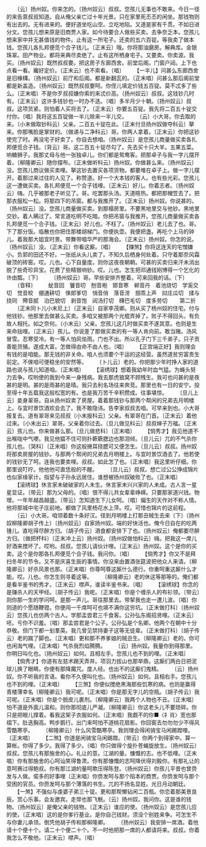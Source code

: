 <!-- { "loadSidebar": true } -->
　　〔云〕扬州奴。你来怎的。〔扬州奴云〕叔叔。您孩儿无事也不敢来。今日一径的来告禀叔叔知道。自从俺父亲亡过十年光景。只在家里死丕丕的闲坐。那钱物则有出去的。无有进来的。便好道坐吃山空。立吃地陷。又道是家有千贯。不如日进分文。您孩儿想来原是旧商贾人家。如今待要合人做些买卖。去争奈乏本。您孩儿想来家中并无甚值钱的物件。止有这一所宅子。还卖的五六百锭。等我卖了做本钱。您孩儿各扎邦便觅个合子钱儿。〔正末云〕哦。你将那油磨房。解典库。金银珠翠。田产物业。都将来典尽卖绝了。止有这所栖身宅子。又要卖。你卖波。我买。〔扬州奴云〕既然叔叔要。把这房子东廊西舍。前堂后阁。门窗户闼。上下也点看一看。纔好定价。〔正末云〕也不索看。〔唱〕
　　【一半儿】问甚么东廊西舍是旧椽欂。〔扬州奴云〕前厅和后阁。都是新翻瓦的。〔正末唱〕问甚么那后阁前堂都是新盖造。〔扬州奴云〕既然叔叔要呵。你侄儿填定价钱五百锭。莫不忒多了些么。〔正末唱〕不是你歹叔叔嫌你索的来忒价高。〔扬州奴云〕叔叔。这钱钞几时有。〔正末云〕这许多钱钞也一时办不迭。〔唱〕多半月少十朝。〔扬州奴云〕叔叔。这项货紧。则怕着人买将去了。〔正末云〕你要五百锭。我先将二百五十锭交付你。〔唱〕我将这五百锭做一半儿赊来一半儿交。
　　〔云〕小大哥。你去取的来。〔小末做取钞科云〕父亲。二百五十锭在此。〔正末付旦扬州奴做夺科云〕拏来。你那嘴脸是掌财的。〔做递与二净科云〕哥。你两人拿着。〔正末云〕你把这钞使完了时。再没宅子好卖了。你自去想咱。〔扬州奴云〕是您孩儿商量做买卖各扎邦便觅合子钱。〔背云〕哥。这二百五十锭尽勾了。先去买十只大羊。五果五菜。响糖狮子。我那丈母与他一张独卓儿。你们都是鸳鸯客。把那卓子与我一字儿摆开着。〔柳隆卿云〕随你摆布。〔正末做听科云〕扬州奴。你做甚么来。〔扬州奴云〕没。您孩儿商议做买卖哩。拏这钞去置买各项货物。都要堆在卓子上。做一字儿摆开。着那过来过往的人见了。称赞道。好一个大本钱的客人。也有些光彩。您孩儿这一遭做买卖。各扎邦便觅一个合子钱哩。〔正末云〕好儿。你着志者。〔扬州奴云〕嗨。几乎被那老子听见了。哥。吃罢那头汤。天道暄热。都把那帽笠去了。把那衣服松一松。将那四下的吊窗。都与我推开了。〔正末云〕扬州奴。你说甚的。〔扬州奴云〕没。您孩儿商量做买卖。到那榻房里。不要黑地里交与他钞。黑地里交钞。着人瞒过了。常言道吃明不吃暗。你把吊窗与我推开。您孩儿商量做买卖各扎邦便觅一个合子钱。〔正末云〕好儿也。不枉了。〔扬州奴云〕老儿去了也。哥。下了那分饭。临散也你把住那楼胡梯门。你便执壶。我便把盏。再吃个上马的钟儿。着我那大姐宜时景。带舞带唱华严的那海会。〔正末云〕扬州奴。你怎的说。〔扬州奴云〕没。〔正末云〕你看这厮。〔唱〕
　　【赚煞】你将这连天的宅憎嫌小。负郭的田还不好。一张纸从头儿卖了。不知久后栖身何处着。只守着那奈风霜破顶的砖窑。哎。儿也。心下自量度。则你这夜夜朝朝。可甚的买卖归来汗未消出脱了些奇珍异宝。花费了些精银响钞。哎。儿也。怎生把邓通钱刚博得一个乞化的许由瓢。〔下〕
　　〔扬州奴云〕哥。早些安排齐整着。可来回我的话。〔下〕
　　〔音释〕
　　蚘音回　饕音叨　刨音袍　邯音寒　郸音丹　着池烧切　学奚交切　觉音皎　绷逋耕切　倈郎爹切　悄音俏　落音涝　掴乖上声　挝庄瓜切　揉与挠同　殢音腻　泊巴貌切　剥音饱　闼汤打切　欂巴毛切　度多劳切
　　第二折
　　〔正末同卜儿小末尼上〕〔正末云〕自家李茂卿。则从买了杨州奴的住宅。付与他钱钞。他那里去做甚么买卖。多咱又被那两个光棍弄掉了。败子不得回头。有负故人相托。如之奈何。〔小末云〕父亲。您孩儿这几时做买卖不遂其意。也则是生来命拙哩。〔正末云〕孩儿。你说差了那做买卖的有一等人肯向前。敢当赌。汤风冒雪。忍寒受冷。有一等人怕风怯雨。门也不出。所以孔子门下三千弟子。只子贡善能货殖。遂成大富。怎做得由命不由人也。〔唱〕
　　【正宫端正好】我则理会有钱的是咱能。那无钱的非关命。咱人也须要个干运的这经营。虽然道贫穷富贵生前定。不倈咱可便稳坐的安然等。
　　〔卜儿云〕老的。你把那少年时挣人家的道路也说与孩儿知道咱。〔正末唱〕
　　【滚绣球】想着我幼年时血气猛。为蝇头努力去争。哎哟使的我到今来一身残病。我去那虎狼窝不顾残生。我可也问甚的是夜甚的是明。甚的是雨甚的是晴。我只去利名场往来奔竞。那里也有一日的安宁。投至得十年五载我这般松宽的有。也是我万苦千辛积攒成。往事堪惊。
　　〔旦儿上云〕妾身翠哥。自从扬州奴卖了房屋。着着那钱钞与那两个帮闲的兄弟去月明楼上。与宜时景饮酒欢会去了。我不敢隐讳。告李家叔叔去咱。可早来到也。小大哥报复去。道有翠哥来见叔叔〔小末报科云〕父亲。有翠哥在门首。〔正末云〕着他过来。〔小末出云〕翠哥。父亲着你过去。〔旦儿做见科云〕叔叔婶子万福。〔正末云〕孩儿也。你来做甚么那。〔旦儿做悲科〕〔正末唱〕
　　【倘秀才】我见他道不出喉咙中气哽。我见他揾不住可则扑簌簌腮边也那泪倾。〔旦儿云〕兀的不气杀你孩儿也。〔哭科〕〔正末唱〕你这般撧耳挠腮可又便怎生。〔旦儿云〕叔叔。扬州奴将那卖房屋的钱钞。与那两个帮闲的兄弟去月明楼上。与宜时景饮酒去了。他若使的钱钞无了呵。连我也要卖哩。叔叔。如此怎了也。〔正末唱〕我这里听仔细。你那里说叮咛。他他他可直恁般的不醒。
　　〔旦儿云〕叔叔。想亡过公公挣成锦片也似家缘家计。指望与子孙永远居住。谁想被扬州奴破败了也。〔正末唱〕
　　【滚绣球】休言家未破破家的人未生。休言家未兴兴家的人未成。古人言一星星显证。〔带云〕那为父母的。〔唱〕恨不得儿共女辈辈峥嵘。只要那家道兴钱。物增。一年年越昌越盛。〔带云〕怎知道生下儿女呵。〔唱〕偏生的天作对不称人情。他将那城中宅子庄前地。都做了风里杨花水上萍。哎。可惜也锦片的这前程。
　　〔云〕小大哥。咱领着数十条好汉。径到月明楼上打那丑贼生去来〔下〕〔扬州奴柳隆卿胡子传上〕〔扬州奴云〕自家扬州奴。端的好快活也。俺今日自在的吃两锺儿。直吃得尽醉方归。〔胡子传云〕酒食都安排下了也。〔扬州奴云〕俺都要尽醉方归。〔做把杯科〕〔正末冲上云〕扬州奴。〔扬州奴做怕科云〕嗨。把我这一席儿好酒来搅坏了。哎哟。叔叔。您孩儿请伙计哩。〔正末云〕扬州奴。这个是你的买卖。这个是你那各扎邦便觅个合子钱。我问你。〔唱〕
　　【倘秀才】你又不是拜扫冬年的节令。又不是庆喜生辰的事情。你没来由置酒张筵波把他众人来请。〔柳隆卿云〕好杀风景也那。〔正末唱〕你尊呵尊这厮什么德行。你重呵重这厮什么才能。哎。儿也。你怎生则寻着这等。
　　〔柳隆卿云〕老的休这等那等的。俺们都是看半鉴书的秀才。〔正末云〕噤声。谁读半鉴书来。〔唱〕
　　【滚绣球】你念的是赚杀人的天甲经。〔胡子传云〕我呢。〔正末唱〕你是个缠杀人的布衫领。〔带云〕则你那一生的学问呵。是那一声儿。哥往那里去。带挈我也走一遭儿波。〔唱〕你则道的个愿随鞭镫。你便闯一千席呵可也填不满你这穷坑。〔正末做打科〕〔扬州奴云〕您孩儿也仿两个古人。学那孟尝君三千食客。公孙弘东阁招贤哩。〔正末云〕呸。亏你不识羞。〔唱〕那孟尝君是个公子。公孙弘是个名卿。他两个在朝中十分恭敬。但门下都一刬羣英。我几曾见禁持妻子这等无徒辈。〔正末做打科〕〔胡子传云〕老的踹了脚也。〔正末唱〕更和那不养爹娘的贼丑生。〔柳隆卿云〕老的。你可也闲淘气哩。〔正末唱〕气杀我烈焰腾腾。
　　〔云〕扬州奴。我量你到得那里。你明日叫化也。〔扬州奴云〕如何。且相左手。您孩儿也不到的哩。〔正末唱〕
　　【倘秀才】你道有左慈术踢天弄井。项羽力拔山也那举鼎。这厮们两白日把泥球儿换了眼睛。你便有那降魔咒。度人经。也出不的这厮们鬼精。
　　〔云〕扬州奴。你不听我的言语。看你不久便叫化也。〔扬州奴云〕如何。且相右手。您孩儿也不到的哩。〔正末唱〕
　　【三煞】你便似搅绝黑海那些饥寒的病。也则是赢得青楼薄幸名〔柳隆卿云〕我可呢。〔正末唱〕你是那无字儿的空瓶。〔胡子传云〕我可呢。〔正末唱〕你是个脱皮儿裹剂。〔柳隆卿云〕我两个人物也不丑。〔正末唱〕怕不道是外面儿温和。则你那彻底儿严凝。〔柳隆卿云〕你这老头儿不要琐碎。你只是把眼儿撑着。看我这架子衣服如何。〔正末唱〕我觑不的你■〈礻肖〉宽也那褶下。肚迭胸高。鸭步鹅行。出门来呵怕不道桃花扇影。你回窑去勿勿勿少不得风雪酷寒亭。
　　〔柳隆卿云〕什么风雪酷寒亭。我则理会得闲骑宝马闲踢蹬哩。〔正末唱〕
　　【二煞】你道是闲骑宝马闲踢蹬。〔带云〕你两个到得家中。算一算帐。你得了多少。我得了多少。〔唱〕你只做得个旋扑苍蝇旋放生。〔扬州奴云〕叔叔。您孩儿有那施舍的心。礼让的意。江湖的量。慷慨的志。也不低哩。〔正末唱〕你有那施舍的心呵讪笑得鲁肃。你有那慷慨的志呵降伏得刘毅你。有那礼让的意呵赛过得鲍叔。你有那江湖的量呵欺压得陈登。〔扬州奴云〕你孩儿平昔也曾赍发与人做。偌多的好事哩〔正末唱〕你赍发呵与那个陷本的商贾。你赍发呵与那个受困的官员。你赍发呵与那个薄落的书生。兀的不扬名显姓。光日月动朝廷。
　　【一煞】不强似与虔婆子弟三十锭。更和那帮懒钻闲二百瓶。你恋着那美景良辰。赏心乐事。会友邀宾。走斝也那飞觥。〔云〕扬州奴。我问你。这是谁的钱物。〔扬州奴云〕是俺父亲的钱物。〔正末云〕谁应的使。〔扬州奴云〕是您孩儿应的使。〔正末唱〕这的是你爹行基业。是你自己钱财。须没个别姓来争。可怎生不与你妻儿承领。倒凭他胡子传和那柳隆卿。
　　〔扬州奴云〕我安排一席酒。着他请十个便十个。请二十个便二十个。不一时他把那一席的人都请将来。叔叔。你着我怎么不敬他。〔正末云〕噤声。〔唱〕
